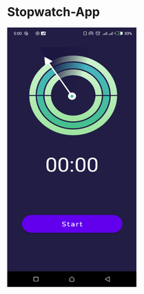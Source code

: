 # Stopwatch-App
<img src="https://github.com/agesa3/Stopwatch-App/blob/main/stopwatch.png" width="300" height="600">
